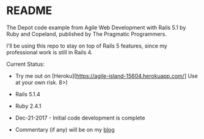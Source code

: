 # README

The Depot code example from Agile Web Development with Rails 5.1 by Ruby
and Copeland, published by The Pragmatic Programmers.

I'll be using this repo to stay on top of Rails 5 features, since my
professional work is still in Rails 4.

Current Status:

* Try me out on [Heroku][https://agile-island-15604.herokuapp.com/]
Use at your own risk. 8>)

* Rails 5.1.4

* Ruby 2.4.1

* Dec-21-2017 - Initial code development is complete

* Commentary (if any) will be on my [blog](http://www.thecwlzone.com/blog/)

